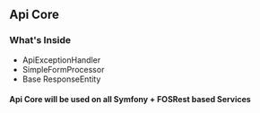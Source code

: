 ## Api Core ##

### What's Inside ###

* ApiExceptionHandler
* SimpleFormProcessor
* Base ResponseEntity

#### Api Core will be used on all Symfony + FOSRest based Services ####